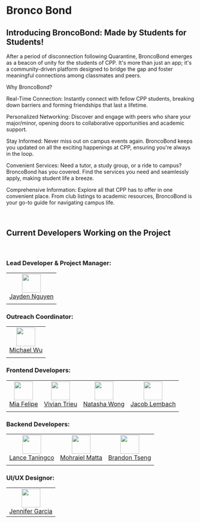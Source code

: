 # Bronco Bond

## Introducing BroncoBond: Made by Students for Students!

After a period of disconnection following Quarantine, BroncoBond emerges as a beacon of unity for the students of CPP. It's more than just an app; it's a community-driven platform designed to bridge the gap and foster meaningful connections among classmates and peers.

Why BroncoBond?

Real-Time Connection: Instantly connect with fellow CPP students, breaking down barriers and forming friendships that last a lifetime.

Personalized Networking: Discover and engage with peers who share your major/minor, opening doors to collaborative opportunities and academic support.

Stay Informed: Never miss out on campus events again. BroncoBond keeps you updated on all the exciting happenings at CPP, ensuring you're always in the loop.

Convenient Services: Need a tutor, a study group, or a ride to campus? BroncoBond has you covered. Find the services you need and seamlessly apply, making student life a breeze.

Comprehensive Information: Explore all that CPP has to offer in one convenient place. From club listings to academic resources, BroncoBond is your go-to guide for navigating campus life.

<br/>

## Current Developers Working on the Project

<br/>


### **Lead Developer & Project Manager:**  
|       |
| :---: |
| <img width="50" src="https://github.com/Jayvnn.png"/></br>[Jayden Nguyen](https://github.com/jayvnn) |
|       |


### **Outreach Coordinator:**  
|       |
| :---: |
| <img width="50" src="https://github.com/MichaelWuhu.png"/></br>[Michael Wu](https://github.com/MichaelWuhu) |
|       |


### **Frontend Developers:**  
|       |       |       |       |
| :---: | :---: | :---: | :---: |
<img width="50" src="https://github.com/mialmf.png"/></br>[Mia Felipe](https://github.com/mialmf) | <img width="50" src="https://github.com/Vivian-Trieu.png"/></br>[Vivian Trieu](https://github.com/Vivian-Trieu) | <img width="50" src="https://github.com/natmwong.png"/></br>[Natasha Wong](https://github.com/natmwong) | <img width="50" src="https://github.com/Sweetzzzz.png"/></br>[Jacob Lembach](https://github.com/Sweetzzzz) |
|       |       |       |       |


### **Backend Developers:**  
|       |       |       |
| :---: | :---: | :---: |
| <img width="50" src="https://github.com/lancetaningco.png"/></br>[Lance Taningco](https://github.com/lancetaningco) | <img width="50" src="https://github.com/mohraielm.png"/></br>[Mohraiel Matta](https://github.com/mohraielm) | <img width="50" src="https://github.com/PlainOlSoapBar.png"/></br>[Brandon Tseng](https://github.com/PlainOlSoapBar) |
|       |       |       |

### **UI/UX Designor:**  
|       |
| :---: |
| <img width="50" src="https://github.com/fercia.png"/></br>[Jennifer Garcia](https://github.com/fercia) |
